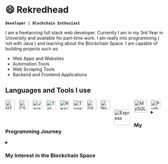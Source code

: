 # 😄 Rekredhead
**`Developer | Blockchain Enthusiast`**

I am a freelancing full stack web developer. Currently I am in my 3rd Year in University and available for part-time work.
I am really into programming ( not with Java ) and learning about the Blockchain Space.
I am capable of building projects such as:
- Web Apps and Websites
- Automation Tools
- Web Scraping Tools
- Backend and Frontend Applications

## Languages and Tools I use
<div>
<img align="left" alt="HTML" width="30px" style="padding-right:10px;" src="https://cdn.jsdelivr.net/gh/devicons/devicon/icons/html5/html5-plain.svg" />
<img align="left" alt="CSS" width="30px" style="padding-right:10px;" src="https://cdn.jsdelivr.net/gh/devicons/devicon/icons/css3/css3-plain.svg" />
<img align="left" alt="JavaScript" width="30px" style="padding-right:10px;" src="https://cdn.jsdelivr.net/gh/devicons/devicon/icons/javascript/javascript-plain.svg" />
<img align="left" alt="Tailwindcss" width="30px" style="padding-right:10px;" src="https://cdn.jsdelivr.net/gh/devicons/devicon/icons/tailwindcss/tailwindcss-plain.svg" />
<img align="left" alt="React" width="30px" style="padding-right:10px;" src="https://cdn.jsdelivr.net/gh/devicons/devicon/icons/react/react-original.svg" />
<img align="left" alt="TypeScript" width="30px" style="padding-right:10px;" src="https://cdn.jsdelivr.net/gh/devicons/devicon/icons/typescript/typescript-plain.svg" />
<img align="left" alt="Git" width="30px" style="padding-right:10px;" src="https://cdn.jsdelivr.net/gh/devicons/devicon/icons/git/git-original.svg" />
<img align="left" alt="NodeJS" width="30px" style="padding-right:10px;" src="https://cdn.jsdelivr.net/gh/devicons/devicon/icons/nodejs/nodejs-original.svg" />
<img align="left" alt="Express" width="50px" style="padding-right:10px; padding-top:30px" src="https://i.cloudup.com/zfY6lL7eFa-3000x3000.png" />
<img align="left" alt="MySQL" width="40px" style="padding-right:10px;" src="https://cdn.jsdelivr.net/gh/devicons/devicon/icons/mysql/mysql-original-wordmark.svg" />
<img align="left" alt="Python" width="30px" style="padding-right:10px;" src="https://cdn.jsdelivr.net/gh/devicons/devicon/icons/python/python-plain.svg" />
</div>


<details>
<summary><h3>My Programming Journey </h3></summary>
When I started coding, I used to build and program small robots using Arduino although, I saw it more as a hobby and didn't take it very seriously.
I used to build Obstacle Avoiding bots, a simple RC car, a mini piano using buttons, etc. to name a few. Since I was working with Arduino, I had to learn about C++ programming, which helped so much in understanding programming concepts as I grew up. I also learned about a few maths concepts like Matrices ( which I never want to look at again ). Building my own projects however the way I wanted, was the reason why I loved it so much.
Once I turned 17, I decided to focus more on coding and I moved towards Web Development and Blockchain Development, which is where I am currently at.
I realized that Embedded Systems programming was quite a tough field since you need to buy physical hardware and there were not many jobs involved with it (in my country), which is why I moved onto Web Dev.
Web Dev. was such a new field for me and I had no idea what was going on, I made so many mistakes when building projects. After a few months, I adapted to it well and even learned about backend development.
Making full stack apps such as a Student Management System and programs to automate my part-time work, gave SO much motivation to continue up this line.
</details>

<details>
<summary><h3>My Interest in the Blockchain Space </h3></summary>
I usually stay up-to-date on the latest crypto and blockchain news and interacting with a few blockchain devs. on LinkedIn.
When I learned more about the world's financial system and governance, I understood how flawed this system really is. Which is what inspired me to involve with Blockchain Development.
A Decentralized system where the community has control over the system rather than a specific group of people. A system with transparency, high-security, less governance and the users having ownership of their own data.
Seeing how the Blockchain system works, I really want it to succeed and fix the current financial system. Seeing how fast the community is growing and how important for this sort of system to be adopted, I too want to make it successful and be a part of it.
</details>

